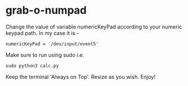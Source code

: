 # grab-o-numpad
Change the value of variable numericKeyPad according to your numeric keypad path. In my case it is -
```
numericKeyPad = '/dev/input/event5'
```
Make sure to run using sudo i.e.
```
sudo python3 calc.py 
```
Keep the terminal 'Always on Top'. Resize as you wish. Enjoy!
